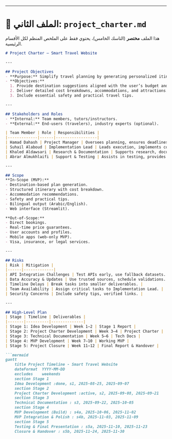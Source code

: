 
---

# 📂 الملف الثاني: `project_charter.md`  
هذا الملف **مختصر** (التاسك الخامس)، يحتوي فقط على الملخص المنظم لكل الأقسام الرئيسية.

```markdown
# Project Charter – Smart Travel Website  

---

## Project Objectives
- **Purpose:** Simplify travel planning by generating personalized itineraries based on user preferences, budget, and travel styles.  
- **Objectives:**  
  1. Provide destination suggestions aligned with the user’s budget and travel duration.  
  2. Deliver detailed cost breakdowns, accommodations, and attractions.  
  3. Include essential safety and practical travel tips.  

---

## Stakeholders and Roles
- **Internal:** Team members, tutors/instructors.  
- **External:** End-users (travelers), industry experts (optional).  

| Team Member | Role | Responsibilities |
|-------------|------|------------------|
| Hamad Dahash | Project Manager | Oversees planning, ensures deadlines, manages communication. |
| Suhail Alaboud | Implementation Lead | Leads execution, implements core features, ensures technical quality. |
| Khaled Aldawsari | Research & Documentation | Supports research, documents progress, assists with design. |
| Abrar Almukhlaifi | Support & Testing | Assists in testing, provides feedback, supports non-technical tasks. |

---

## Scope
**In-Scope (MVP):**  
- Destination-based plan generation.  
- Structured itinerary with cost breakdown.  
- Accommodation recommendations.  
- Safety and practical tips.  
- Bilingual output (Arabic/English).  
- Web interface (Streamlit).  

**Out-of-Scope:**  
- Direct bookings.  
- Real-time price guarantees.  
- User accounts and profiles.  
- Mobile apps (web-only MVP).  
- Visa, insurance, or legal services.  

---

## Risks
| Risk | Mitigation |
|------|-------------|
| API Integration Challenges | Test APIs early, use fallback datasets. |
| Data Accuracy & Updates | Use trusted sources, schedule validations. |
| Timeline Delays | Break tasks into smaller deliverables. |
| Team Availability | Assign critical tasks to Implementation Lead. |
| Security Concerns | Include safety tips, verified links. |

---

## High-Level Plan
| Stage | Timeline | Deliverables |
|-------|----------|--------------|
| Stage 1: Idea Development | Week 1–2 | Stage 1 Report |
| Stage 2: Project Charter Development | Week 3–4 | Project Charter |
| Stage 3: Technical Documentation | Week 5–6 | Tech Docs |
| Stage 4: MVP Development | Week 7–10 | Working MVP |
| Stage 5: Project Closure | Week 11–12 | Final Report & Handover |

```mermaid
gantt
    title Project Timeline - Smart Travel Website
    dateFormat  YYYY-MM-DD
    excludes    weekends
    section Stage 1
    Idea Development :done, s1, 2025-08-25, 2025-09-07
    section Stage 2
    Project Charter Development :active, s2, 2025-09-08, 2025-09-21
    section Stage 3
    Technical Documentation : s3, 2025-09-22, 2025-10-05
    section Stage 4
    MVP Development (Build) : s4a, 2025-10-06, 2025-11-02
    MVP Integration & Polish : s4b, 2025-11-03, 2025-11-09
    section Stage 5
    Testing & Final Presentation : s5a, 2025-11-10, 2025-11-23
    Closure & Handover : s5b, 2025-11-24, 2025-11-30
